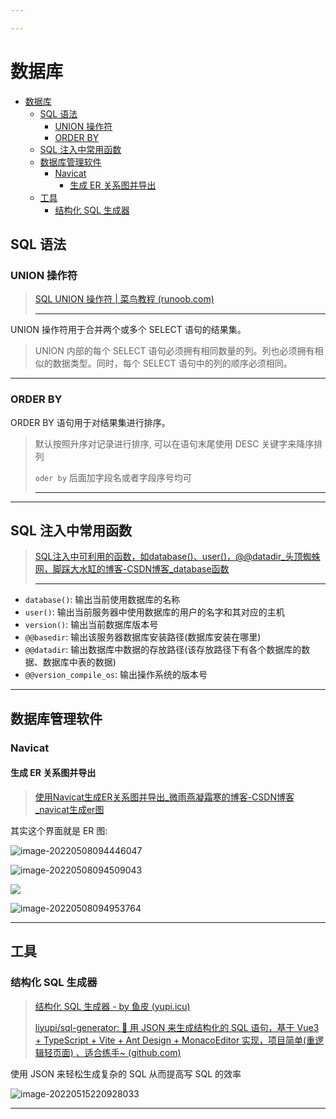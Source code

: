 ```yaml
---

---
```


# 数据库

- [数据库](#数据库)
  - [SQL 语法](#sql-语法)
    - [UNION  操作符](#union--操作符)
    - [ORDER BY](#order-by)
  - [SQL 注入中常用函数](#sql-注入中常用函数)
  - [数据库管理软件](#数据库管理软件)
    - [Navicat](#navicat)
      - [生成 ER 关系图并导出](#生成-er-关系图并导出)
  - [工具](#工具)
    - [结构化 SQL 生成器](#结构化-sql-生成器)


## SQL 语法

### UNION  操作符

> [SQL UNION 操作符 | 菜鸟教程 (runoob.com)](https://www.runoob.com/sql/sql-union.html)
>
> ---

UNION 操作符用于合并两个或多个 SELECT 语句的结果集。

> UNION 内部的每个 SELECT 语句必须拥有相同数量的列。列也必须拥有相似的数据类型。同时，每个 SELECT 语句中的列的顺序必须相同。

---

### ORDER BY

ORDER BY 语句用于对结果集进行排序。

> 默认按照升序对记录进行排序, 可以在语句末尾使用 DESC 关键字来降序排列
>
> `oder by` 后面加字段名或者字段序号均可
>
> ---





---

## SQL 注入中常用函数

> [ SQL注入中可利用的函数，如database()、user()，@@datadir_头顶蜘蛛网，脚踩大水缸的博客-CSDN博客_database函数](https://blog.csdn.net/m0_51756263/article/details/125708915)
>
> ---

- `database()`: 输出当前使用数据库的名称
- `user()`: 输出当前服务器中使用数据库的用户的名字和其对应的主机
- `version()`: 输出当前数据库版本号
- `@@basedir`: 输出该服务器数据库安装路径(数据库安装在哪里) 
- `@@datadir`: 输出数据库中数据的存放路径(该存放路径下有各个数据库的数据、数据库中表的数据) 
- `@@version_compile_os`: 输出操作系统的版本号





----

## 数据库管理软件

### Navicat

#### 生成 ER 关系图并导出

> [使用Navicat生成ER关系图并导出_微雨燕凝霜寒的博客-CSDN博客_navicat生成er图](https://blog.csdn.net/xu1227233860/article/details/78278393)

其实这个界面就是 ER 图:

![image-20220508094446047](http://cdn.ayusummer233.top/img/202205080944251.png)

![image-20220508094509043](http://cdn.ayusummer233.top/img/202205080945114.png)

![](http://cdn.ayusummer233.top/img/202205080946563.png)

![image-20220508094953764](http://cdn.ayusummer233.top/img/202205080949926.png)




---

## 工具

### 结构化 SQL 生成器

> [结构化 SQL 生成器 - by 鱼皮 (yupi.icu)](http://sql.yupi.icu/)
>
> [liyupi/sql-generator: 🔨 用 JSON 来生成结构化的 SQL 语句，基于 Vue3 + TypeScript + Vite + Ant Design + MonacoEditor 实现，项目简单(重逻辑轻页面) 、适合练手~ (github.com)](https://github.com/liyupi/sql-generator)

使用 JSON 来轻松生成复杂的 SQL 从而提高写 SQL 的效率

![image-20220515220928033](http://cdn.ayusummer233.top/img/202205152209216.png)

---





